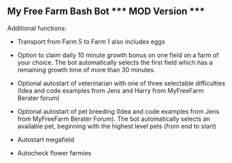 My Free Farm Bash Bot *** MOD Version ***
-----------------------------------------

Additional functions:
- Transport from Farm 5 to Farm 1 also includes eggs

- Option to claim daily 10 minute growth bonus on one field on a farm of your choice. The bot automatically selects the first field which has a remaining growth time of more than 30 minutes.

- Optional autostart of veterinarian with one of three selectable difficulties (Idea and code examples from Jens and Harry from MyFreeFarm Berater forum)

- Optional autostart of pet breeding (Idea and code examples from Jens from MyFreeFarm Berater Forum). The bot automatically selects an available pet, beginning with the highest level pets (from end to start)

- Autostart megafield

- Autocheck flower farmies
